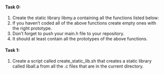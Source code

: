 <h4>Task 0:</h4>
<ol>
<li>Create the static library libmy.a containing all the functions listed below:</li>
<li>If you haven’t coded all of the above functions create empty ones with the right prototype.</li>
<li>Don’t forget to push your main.h file to your repository.</li> 
<li>It should at least contain all the prototypes of the above functions.</li>
</ol>
<h4>Task 1:</h4>
<ol>
<li>Create a script called create_static_lib.sh that creates a static library called liball.a from all the .c files that are in the current directory.</li>
</ol>
